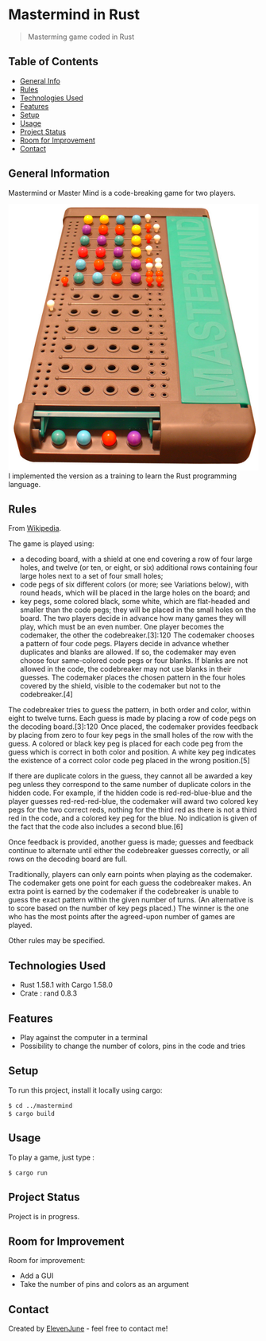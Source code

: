 # Mastermind in Rust
> Masterming game coded in Rust

## Table of Contents
* [General Info](#general-information)
* [Rules](#rules)
* [Technologies Used](#technologies-used)
* [Features](#features)
* [Setup](#setup)
* [Usage](#usage)
* [Project Status](#project-status)
* [Room for Improvement](#room-for-improvement)
* [Contact](#contact)
<!-- * [License](#license) -->


## General Information
Mastermind or Master Mind is a code-breaking game for two players.

![Example screenshot](./img/Mastermind.jpg)
I implemented the version as a training to learn the Rust programming language.

## Rules
From [Wikipedia](https://en.wikipedia.org/wiki/Mastermind_(board_game)).

The game is played using:

- a decoding board, with a shield at one end covering a row of four large holes, and twelve (or ten, or eight, or six) additional rows containing four large holes next to a set of four small holes;
- code pegs of six different colors (or more; see Variations below), with round heads, which will be placed in the large holes on the board; and
- key pegs, some colored black, some white, which are flat-headed and smaller than the code pegs; they will be placed in the small holes on the board.
The two players decide in advance how many games they will play, which must be an even number. One player becomes the codemaker, the other the codebreaker.[3]: 120  The codemaker chooses a pattern of four code pegs. Players decide in advance whether duplicates and blanks are allowed. If so, the codemaker may even choose four same-colored code pegs or four blanks. If blanks are not allowed in the code, the codebreaker may not use blanks in their guesses. The codemaker places the chosen pattern in the four holes covered by the shield, visible to the codemaker but not to the codebreaker.[4]

The codebreaker tries to guess the pattern, in both order and color, within eight to twelve turns. Each guess is made by placing a row of code pegs on the decoding board.[3]: 120  Once placed, the codemaker provides feedback by placing from zero to four key pegs in the small holes of the row with the guess. A colored or black key peg is placed for each code peg from the guess which is correct in both color and position. A white key peg indicates the existence of a correct color code peg placed in the wrong position.[5]

If there are duplicate colors in the guess, they cannot all be awarded a key peg unless they correspond to the same number of duplicate colors in the hidden code. For example, if the hidden code is red-red-blue-blue and the player guesses red-red-red-blue, the codemaker will award two colored key pegs for the two correct reds, nothing for the third red as there is not a third red in the code, and a colored key peg for the blue. No indication is given of the fact that the code also includes a second blue.[6]

Once feedback is provided, another guess is made; guesses and feedback continue to alternate until either the codebreaker guesses correctly, or all rows on the decoding board are full.

Traditionally, players can only earn points when playing as the codemaker. The codemaker gets one point for each guess the codebreaker makes. An extra point is earned by the codemaker if the codebreaker is unable to guess the exact pattern within the given number of turns. (An alternative is to score based on the number of key pegs placed.) The winner is the one who has the most points after the agreed-upon number of games are played.

Other rules may be specified.

## Technologies Used
- Rust 1.58.1 with Cargo 1.58.0
- Crate : rand 0.8.3


## Features
- Play against the computer in a terminal
- Possibility to change the number of colors, pins in the code and tries


## Setup
To run this project, install it locally using cargo:

```
$ cd ../mastermind
$ cargo build
```


## Usage
To play a game, just type :
```
$ cargo run
```


## Project Status
Project is in progress.


## Room for Improvement
Room for improvement:
- Add a GUI
- Take the number of pins and colors as an argument


## Contact
Created by [ElevenJune](guillaume.vande@gmail.com) - feel free to contact me!
